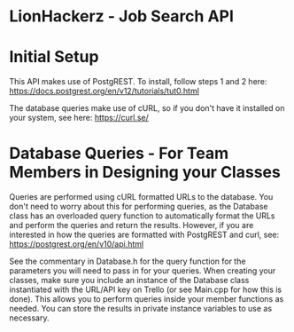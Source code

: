 # LionHackerz - Job Search API

# Initial Setup
This API makes use of PostgREST.  To install, follow steps 1 and 2 here:
    https://docs.postgrest.org/en/v12/tutorials/tut0.html

The database queries make use of cURL, so if you don't have it installed on your
system, see here: 
    https://curl.se/

# Database Queries - For Team Members in Designing your Classes
Queries are performed using cURL formatted URLs to the database.  You don't need
to worry about this for performing queries, as the Database class has an overloaded
query function to automatically format the URLs and perform the queries and return the
results.  However, if you are interested in how the queries are formatted with
PostgREST and curl, see:
    https://postgrest.org/en/v10/api.html

See the commentary in Database.h for the query function for the parameters you will
need to pass in for your queries.  When creating your classes, make sure you include
an instance of the Database class instantiated with the URL/API key on Trello (or see
Main.cpp for how this is done).  This allows you to perform queries inside your member
functions as needed.  You can store the results in private instance variables to use as
necessary.